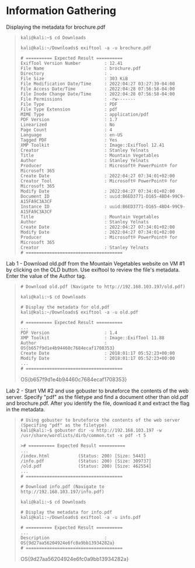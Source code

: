 # Information Gathering

Displaying the metadata for brochure.pdf
>``` shell
>kali@kali:~$ cd Downloads 
>
>kali@kali:~/Downloads$ exiftool -a -u brochure.pdf 
>
># ========== Expected Result ==========
>ExifTool Version Number         : 12.41
>File Name                       : brochure.pdf
>Directory                       : .
>File Size                       : 303 KiB
>File Modification Date/Time     : 2022:04:27 03:27:39-04:00
>File Access Date/Time           : 2022:04:28 07:56:58-04:00
>File Inode Change Date/Time     : 2022:04:28 07:56:58-04:00
>File Permissions                : -rw-------
>File Type                       : PDF
>File Type Extension             : pdf
>MIME Type                       : application/pdf
>PDF Version                     : 1.7
>Linearized                      : No
>Page Count                      : 4
>Language                        : en-US
>Tagged PDF                      : Yes
>XMP Toolkit                     : Image::ExifTool 12.41
>Creator                         : Stanley Yelnats
>Title                           : Mountain Vegetables
>Author                          : Stanley Yelnats
>Producer                        : Microsoft® PowerPoint® for Microsoft 365
>Create Date                     : 2022:04:27 07:34:01+02:00
>Creator Tool                    : Microsoft® PowerPoint® for Microsoft 365
>Modify Date                     : 2022:04:27 07:34:01+02:00
>Document ID                     : uuid:B6ED3771-D165-4BD4-99C9-A15FA9C3A3CF
>Instance ID                     : uuid:B6ED3771-D165-4BD4-99C9-A15FA9C3A3CF
>Title                           : Mountain Vegetables
>Author                          : Stanley Yelnats
>Create Date                     : 2022:04:27 07:34:01+02:00
>Modify Date                     : 2022:04:27 07:34:01+02:00
>Producer                        : Microsoft® PowerPoint® for Microsoft 365
>Creator                         : Stanley Yelnats
># =====================================
>```

Lab 1 - Download old.pdf from the Mountain Vegetables website on VM #1 by clicking on the OLD button. Use exiftool to review the file's metadata. Enter the value of the Author tag.
>``` shell
># Download old.pdf (Navigate to http://192.168.103.197/old.pdf)
>
>kali@kali:~$ cd Downloads 
>
># Display the metadata for old.pdf
>kali@kali:~/Downloads$ exiftool -a -u old.pdf 
>
># ========== Expected Result ==========
>...
>PDF Version                     : 1.4
>XMP Toolkit                     : Image::ExifTool 11.88
>Author                          : OS{b657f9d1e4b94460c7684ecaf1708353}
>Create Date                     : 2018:01:17 05:52:23+00:00
>Modify Date                     : 2018:01:17 05:52:23+00:00
>...
># =====================================
>```
>OS{b657f9d1e4b94460c7684ecaf1708353}

Lab 2 - Start VM #2 and use gobuster to bruteforce the contents of the web server. Specify "pdf" as the filetype and find a document other than old.pdf and brochure.pdf. After you identify the file, download it and extract the flag in the metadata.
>``` shell
># Using gobuster to bruteforce the contents of the web server (Specifing "pdf" as the filetype)
>kali@kali:~$ gobuster dir -u http://192.168.103.197 -w /usr/share/wordlists/dirb/common.txt -x pdf -t 5
>
>># ========== Expected Result ==========
>...
>/index.html           (Status: 200) [Size: 5443]
>/info.pdf             (Status: 200) [Size: 309737]
>/old.pdf              (Status: 200) [Size: 462554]
>...
># =====================================
>
># Download info.pdf (Navigate to http://192.168.103.197/info.pdf)
>
>kali@kali:~$ cd Downloads 
>
># Display the metadata for info.pdf
>kali@kali:~/Downloads$ exiftool -a -u info.pdf 
>
># ========== Expected Result ==========
>...
>Description                     : OS{9d27aa56204924e6fc0a9bb13934282a}
># =====================================
>```
>OS{9d27aa56204924e6fc0a9bb13934282a}
